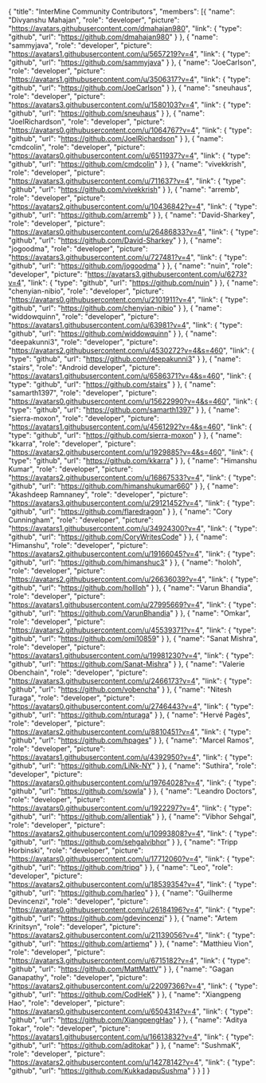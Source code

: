 {
  "title": "InterMine Community Contributors",
  "members": [{
      "name": "Divyanshu Mahajan",
      "role": "developer",
      "picture": "https://avatars.githubusercontent.com/dmahajan980",
      "link": {
        "type": "github",
        "url": "https://github.com/dmahajan980"
      }
    },
    {
      "name": "sammyjava",
      "role": "developer",
      "picture": "https://avatars1.githubusercontent.com/u/5657219?v=4",
      "link": {
        "type": "github",
        "url": "https://github.com/sammyjava"
      }
    },
    {
      "name": "JoeCarlson",
      "role": "developer",
      "picture": "https://avatars1.githubusercontent.com/u/3506317?v=4",
      "link": {
        "type": "github",
        "url": "https://github.com/JoeCarlson"
      }
    },
    {
      "name": "sneuhaus",
      "role": "developer",
      "picture": "https://avatars3.githubusercontent.com/u/1580103?v=4",
      "link": {
        "type": "github",
        "url": "https://github.com/sneuhaus"
      }
    },
    {
      "name": "JoelRichardson",
      "role": "developer",
      "picture": "https://avatars0.githubusercontent.com/u/1064767?v=4",
      "link": {
        "type": "github",
        "url": "https://github.com/JoelRichardson"
      }
    },
    {
      "name": "cmdcolin",
      "role": "developer",
      "picture": "https://avatars0.githubusercontent.com/u/6511937?v=4",
      "link": {
        "type": "github",
        "url": "https://github.com/cmdcolin"
      }
    },
    {
      "name": "vivekkrish",
      "role": "developer",
      "picture": "https://avatars3.githubusercontent.com/u/711637?v=4",
      "link": {
        "type": "github",
        "url": "https://github.com/vivekkrish"
      }
    },
    {
      "name": "arremb",
      "role": "developer",
      "picture": "https://avatars2.githubusercontent.com/u/10436842?v=4",
      "link": {
        "type": "github",
        "url": "https://github.com/arremb"
      }
    },
    {
      "name": "David-Sharkey",
      "role": "developer",
      "picture": "https://avatars0.githubusercontent.com/u/26486833?v=4",
      "link": {
        "type": "github",
        "url": "https://github.com/David-Sharkey"
      }
    },
    {
      "name": "jogoodma",
      "role": "developer",
      "picture": "https://avatars3.githubusercontent.com/u/727481?v=4",
      "link": {
        "type": "github",
        "url": "https://github.com/jogoodma"
      }
    },
    {
      "name": "nuin",
      "role": "developer",
      "picture": "https://avatars3.githubusercontent.com/u/6273?v=4",
      "link": {
        "type": "github",
        "url": "https://github.com/nuin"
      }
    },
    {
      "name": "chenyian-nibio",
      "role": "developer",
      "picture": "https://avatars0.githubusercontent.com/u/2101911?v=4",
      "link": {
        "type": "github",
        "url": "https://github.com/chenyian-nibio"
      }
    },
    {
      "name": "widdowquinn",
      "role": "developer",
      "picture": "https://avatars1.githubusercontent.com/u/63981?v=4",
      "link": {
        "type": "github",
        "url": "https://github.com/widdowquinn"
      }
    },
    {
      "name": "deepakunni3",
      "role": "developer",
      "picture": "https://avatars2.githubusercontent.com/u/4530272?v=4&s=460",
      "link": {
        "type": "github",
        "url": "https://github.com/deepakunni3"
      }
    },
    {
      "name": "stairs",
      "role": "Android developer",
      "picture": "https://avatars1.githubusercontent.com/u/6586371?v=4&s=460",
      "link": {
        "type": "github",
        "url": "https://github.com/stairs"
      }
    },
    {
      "name": "samarth1397",
      "role": "developer",
      "picture": "https://avatars0.githubusercontent.com/u/15622990?v=4&s=460",
      "link": {
        "type": "github",
        "url": "https://github.com/samarth1397"
      }
    },
    {
      "name": "sierra-moxon",
      "role": "developer",
      "picture": "https://avatars1.githubusercontent.com/u/4561292?v=4&s=460",
      "link": {
        "type": "github",
        "url": "https://github.com/sierra-moxon"
      }
    },
    {
      "name": "kkarra",
      "role": "developer",
      "picture": "https://avatars2.githubusercontent.com/u/1929885?v=4&s=460",
      "link": {
        "type": "github",
        "url": "https://github.com/kkarra"
      }
    },
    {
      "name": "Himanshu Kumar",
      "role": "developer",
      "picture": "https://avatars2.githubusercontent.com/u/16867533?v=4",
      "link": {
        "type": "github",
        "url": "https://github.com/himanshukumar660"
      }
    },
    {
      "name": "Akashdeep Ramnaney",
      "role": "developer",
      "picture": "https://avatars3.githubusercontent.com/u/29121452?v=4",
      "link": {
        "type": "github",
        "url": "https://github.com/flaredragon"
      }
    },
    {
      "name": "Cory Cunningham",
      "role": "developer",
      "picture": "https://avatars1.githubusercontent.com/u/34924300?v=4",
      "link": {
        "type": "github",
        "url": "https://github.com/CoryWritesCode"
      }
    },
    {
      "name": "Himanshu",
      "role": "developer",
      "picture": "https://avatars2.githubusercontent.com/u/19166045?v=4",
      "link": {
        "type": "github",
        "url": "https://github.com/himanshuc3"
      }
    },
    {
      "name": "holoh",
      "role": "developer",
      "picture": "https://avatars2.githubusercontent.com/u/26636039?v=4",
      "link": {
        "type": "github",
        "url": "https://github.com/hollloh"
      }
    },
    {
      "name": "Varun Bhandia",
      "role": "developer",
      "picture": "https://avatars1.githubusercontent.com/u/27995669?v=4",
      "link": {
        "type": "github",
        "url": "https://github.com/VarunBhandia"
      }
    },
    {
      "name": "Omkar",
      "role": "developer",
      "picture": "https://avatars2.githubusercontent.com/u/45539371?v=4",
      "link": {
        "type": "github",
        "url": "https://github.com/omi10859"
      }
    },
    {
      "name": "Sanat Mishra",
      "role": "developer",
      "picture": "https://avatars1.githubusercontent.com/u/19981230?v=4",
      "link": {
        "type": "github",
        "url": "https://github.com/Sanat-Mishra"
      }
    },
    {
      "name": "Valerie Obenchain",
      "role": "developer",
      "picture": "https://avatars3.githubusercontent.com/u/2466173?v=4",
      "link": {
        "type": "github",
        "url": "https://github.com/vobencha"
      }
    },
    {
      "name": "Nitesh Turaga",
      "role": "developer",
      "picture": "https://avatars0.githubusercontent.com/u/2746443?v=4",
      "link": {
        "type": "github",
        "url": "https://github.com/nturaga"
      }
    },
    {
      "name": "Hervé Pagès",
      "role": "developer",
      "picture": "https://avatars2.githubusercontent.com/u/8810451?v=4",
      "link": {
        "type": "github",
        "url": "https://github.com/hpages"
      }
    },
    {
      "name": "Marcel Ramos",
      "role": "developer",
      "picture": "https://avatars1.githubusercontent.com/u/4392950?v=4",
      "link": {
        "type": "github",
        "url": "https://github.com/LiNk-NY"
      }
    },
    {
      "name": "Suthira",
      "role": "developer",
      "picture": "https://avatars0.githubusercontent.com/u/19764028?v=4",
      "link": {
        "type": "github",
        "url": "https://github.com/sowla"
      }
    },
    {
      "name": "Leandro Doctors",
      "role": "developer",
      "picture": "https://avatars0.githubusercontent.com/u/1922297?v=4",
      "link": {
        "type": "github",
        "url": "https://github.com/allentiak"
      }
    },
    {
      "name": "Vibhor Sehgal",
      "role": "developer",
      "picture": "https://avatars2.githubusercontent.com/u/10993808?v=4",
      "link": {
        "type": "github",
        "url": "https://github.com/sehgalvibhor"
      }
    },
    {
      "name": "Tripp Horbinski",
      "role": "developer",
      "picture": "https://avatars0.githubusercontent.com/u/17712060?v=4",
      "link": {
        "type": "github",
        "url": "https://github.com/tripq"
      }
    },
    {
      "name": "Leo",
      "role": "developer",
      "picture": "https://avatars2.githubusercontent.com/u/18539354?v=4",
      "link": {
        "type": "github",
        "url": "https://github.com/harleo"
      }
    },
    {
      "name": "Guilherme Devincenzi",
      "role": "developer",
      "picture": "https://avatars0.githubusercontent.com/u/26184196?v=4",
      "link": {
        "type": "github",
        "url": "https://github.com/gdevincenzi"
      }
    },
    {
      "name": "Artem Krinitsyn",
      "role": "developer",
      "picture": "https://avatars2.githubusercontent.com/u/21139056?v=4",
      "link": {
        "type": "github",
        "url": "https://github.com/artiemq"
      }
    },
    {
      "name": "Matthieu Vion",
      "role": "developer",
      "picture": "https://avatars3.githubusercontent.com/u/6715182?v=4",
      "link": {
        "type": "github",
        "url": "https://github.com/MattMattV"
      }
    },
    {
      "name": "Gagan Ganapathy",
      "role": "developer",
      "picture": "https://avatars2.githubusercontent.com/u/22097366?v=4",
      "link": {
        "type": "github",
        "url": "https://github.com/CodHeK"
      }
    },
    {
      "name": "Xiangpeng Hao",
      "role": "developer",
      "picture": "https://avatars0.githubusercontent.com/u/6504314?v=4",
      "link": {
        "type": "github",
        "url": "https://github.com/XiangpengHao"
      }
    },
    {
      "name": "Aditya Tokar",
      "role": "developer",
      "picture": "https://avatars1.githubusercontent.com/u/16613832?v=4",
      "link": {
        "type": "github",
        "url": "https://github.com/aditokar"
      }
    },
    {
      "name": "SushmaK",
      "role": "developer",
      "picture": "https://avatars2.githubusercontent.com/u/14278142?v=4",
      "link": {
        "type": "github",
        "url": "https://github.com/KukkadapuSushma"
      }
    }
  ]
}
